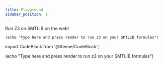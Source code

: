 ```yaml
---
title: Playground
sidebar_position: 1
---
```


Run Z3 on SMTLIB on the web! 

```z3 always-editable
(echo "Type here and press render to run z3 on your SMTLIB formulas") 
```

import CodeBlock from '@theme/CodeBlock';

<CodeBlock language="lisp">
(echo "Type here and press render to run z3 on your SMTLIB formulas")
</CodeBlock>

<!-- We need to have a capability that allows the user to choose the python api or just z3 -->